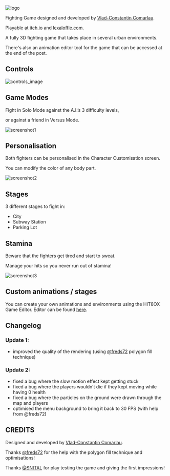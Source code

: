 ![logo](https://img.itch.zone/aW1nLzExOTY3NjMyLnBuZw==/original/4OnSXD.png)

Fighting Game designed and developed by [Vlad-Constantin Comarlau](https://twitter.com/vladcomarlau).

Playable at [itch.io](https://vladcomarlau.itch.io/hit8ox) and [lexaloffle.com](https://www.lexaloffle.com/bbs/?pid=hit8ox-8#p).

A fully 3D fighting game that takes place in several urban environments. 

There's also an animation editor tool for the game that can be accessed at the end of the post.

## Controls
![controls_image](https://img.itch.zone/aW1nLzExOTY3NTkwLnBuZw==/original/De5RK%2B.png)

## Game Modes

Fight in Solo Mode against the A.I.’s 3 difficulty levels,


or against a friend in Versus Mode.

![screenshot1](https://img.itch.zone/aW1nLzExNzgwODU2LmdpZg==/original/qgV9lD.gif)


## Personalisation

Both fighters can be personalised in the Character Customisation screen.

You can modify the color of any body part.

![screenshot2](https://img.itch.zone/aW1nLzExNzgwODc2LmdpZg==/original/d15EpJ.gif)

## Stages

3 different stages to fight in:
- City
- Subway Station
- Parking Lot

## Stamina

Beware that the fighters get tired and start to sweat.

Manage your hits so you never run out of stamina!

![screenshot3](https://img.itch.zone/aW1nLzExNzgwODgwLmdpZg==/original/Vxe5fi.gif)

## Custom animations / stages

You can create your own animations and environments using the HIT8OX Game Editor.
Editor can be found [here](https://www.lexaloffle.com/bbs/?pid=127982#p).

## Changelog

### Update 1:

- improved the quality of the rendering (using [@freds72](https://twitter.com/FSouchu) polygon fill technique)
### Update 2:

- fixed a bug where the slow motion effect kept getting stuck
- fixed a bug where the players wouldn’t die if they kept moving while having 0 health
- fixed a bug where the particles on the ground were drawn through the map and players
- optimised the menu background to bring it back to 30 FPS (with help from @freds72)

## CREDITS
Designed and developed by [Vlad-Constantin Comarlau](https://twitter.com/vladcomarlau).

Thanks [@freds72](https://twitter.com/FSouchu) for the help with the polygon fill technique and optimisations!

Thanks [@SNITAL](https://stefan-nita.com) for play testing the game and giving the first impressions!
